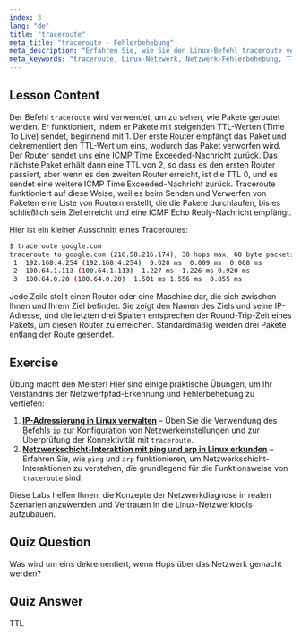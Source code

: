 ```yaml
---
index: 3
lang: "de"
title: "traceroute"
meta_title: "traceroute - Fehlerbehebung"
meta_description: "Erfahren Sie, wie Sie den Linux-Befehl traceroute verwenden, um Netzwerkrouten zu verfolgen und Konnektivitätsprobleme zu beheben. Verstehen Sie TTL und Paket-Routing für Anfänger."
meta_keywords: "traceroute, Linux-Netzwerk, Netzwerk-Fehlerbehebung, TTL, Linux-Befehle, Anfänger, Tutorial"
---
```


## Lesson Content

Der Befehl `traceroute` wird verwendet, um zu sehen, wie Pakete geroutet werden. Er funktioniert, indem er Pakete mit steigenden TTL-Werten (Time To Live) sendet, beginnend mit 1. Der erste Router empfängt das Paket und dekrementiert den TTL-Wert um eins, wodurch das Paket verworfen wird. Der Router sendet uns eine ICMP Time Exceeded-Nachricht zurück. Das nächste Paket erhält dann eine TTL von 2, so dass es den ersten Router passiert, aber wenn es den zweiten Router erreicht, ist die TTL 0, und es sendet eine weitere ICMP Time Exceeded-Nachricht zurück. Traceroute funktioniert auf diese Weise, weil es beim Senden und Verwerfen von Paketen eine Liste von Routern erstellt, die die Pakete durchlaufen, bis es schließlich sein Ziel erreicht und eine ICMP Echo Reply-Nachricht empfängt.

Hier ist ein kleiner Ausschnitt eines Traceroutes:

```bash
$ traceroute google.com
traceroute to google.com (216.58.216.174), 30 hops max, 60 byte packets
 1  192.168.4.254 (192.168.4.254)  0.028 ms  0.009 ms  0.008 ms
 2  100.64.1.113 (100.64.1.113)  1.227 ms  1.226 ms 0.920 ms
 3  100.64.0.20 (100.64.0.20)  1.501 ms 1.556 ms  0.855 ms
```

Jede Zeile stellt einen Router oder eine Maschine dar, die sich zwischen Ihnen und Ihrem Ziel befindet. Sie zeigt den Namen des Ziels und seine IP-Adresse, und die letzten drei Spalten entsprechen der Round-Trip-Zeit eines Pakets, um diesen Router zu erreichen. Standardmäßig werden drei Pakete entlang der Route gesendet.

## Exercise

Übung macht den Meister! Hier sind einige praktische Übungen, um Ihr Verständnis der Netzwerfpfad-Erkennung und Fehlerbehebung zu vertiefen:

1. **[IP-Adressierung in Linux verwalten](https://labex.io/de/labs/linux-manage-ip-addressing-in-linux-592736)** – Üben Sie die Verwendung des Befehls `ip` zur Konfiguration von Netzwerkeinstellungen und zur Überprüfung der Konnektivität mit `traceroute`.
2. **[Netzwerkschicht-Interaktion mit ping und arp in Linux erkunden](https://labex.io/de/labs/linux-explore-network-layer-interaction-with-ping-and-arp-in-linux-592746)** – Erfahren Sie, wie `ping` und `arp` funktionieren, um Netzwerkschicht-Interaktionen zu verstehen, die grundlegend für die Funktionsweise von `traceroute` sind.

Diese Labs helfen Ihnen, die Konzepte der Netzwerkdiagnose in realen Szenarien anzuwenden und Vertrauen in die Linux-Netzwerktools aufzubauen.

## Quiz Question

Was wird um eins dekrementiert, wenn Hops über das Netzwerk gemacht werden?

## Quiz Answer

TTL
